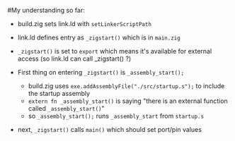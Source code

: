 #My understanding so far:

 - build.zig sets link.ld with `setLinkerScriptPath`
 - link.ld defines entry as `_zigstart()` which is in `main.zig`
 - `_zigstart()` is set to `export` which means it's available for external access (so link.ld can call _zigstart() ?)

 - First thing on entering `_zigstart()` is `_assembly_start();`
    - build.zig uses `exe.addAssemblyFile("./src/startup.s");` to include the startup assembly
    - `extern fn _assembly_start()` is saying "there is an external function called `_assembly_start()`"
    - so `_assembly_start();` runs `_assembly_start` from `startup.s`
    
- next, `_zigstart()` calls `main()` which should set port/pin values

